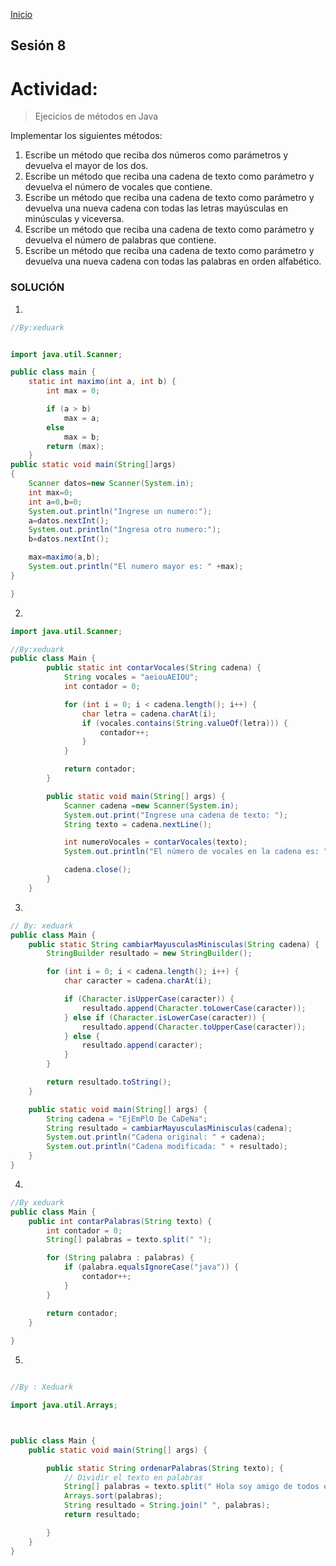 <!-- No borrar o modificar -->
[Inicio](./index.md)

## Sesión 8 


# Actividad: 
>Ejecicios de métodos en Java

Implementar los siguientes métodos:

1. Escribe un método que reciba dos números como parámetros y devuelva el mayor de los dos.
2. Escribe un método que reciba una cadena de texto como parámetro y devuelva el número de vocales que contiene.
3. Escribe un método que reciba una cadena de texto como parámetro y devuelva una nueva cadena con todas las letras mayúsculas en minúsculas y viceversa.
4. Escribe un método que reciba una cadena de texto como parámetro y devuelva el número de palabras que contiene.
5. Escribe un método que reciba una cadena de texto como parámetro y devuelva una nueva cadena con todas las palabras en orden alfabético.

### SOLUCIÓN

1.


```java
//By:xeduark


import java.util.Scanner;

public class main {
    static int maximo(int a, int b) {
        int max = 0;

        if (a > b)
            max = a;
        else
            max = b;
        return (max);
    }
public static void main(String[]args)
{
    Scanner datos=new Scanner(System.in);
    int max=0;
    int a=0,b=0;
    System.out.println("Ingrese un numero:");
    a=datos.nextInt();
    System.out.println("Ingresa otro numero:");
    b=datos.nextInt();

    max=maximo(a,b);
    System.out.println("El numero mayor es: " +max);
}

}

```

2. 


```java
import java.util.Scanner;

//By:xeduark
public class Main {
        public static int contarVocales(String cadena) {
            String vocales = "aeiouAEIOU";
            int contador = 0;

            for (int i = 0; i < cadena.length(); i++) {
                char letra = cadena.charAt(i);
                if (vocales.contains(String.valueOf(letra))) {
                    contador++;
                }
            }

            return contador;
        }

        public static void main(String[] args) {
            Scanner cadena =new Scanner(System.in);
            System.out.print("Ingrese una cadena de texto: ");
            String texto = cadena.nextLine();

            int numeroVocales = contarVocales(texto);
            System.out.println("El número de vocales en la cadena es: " + numeroVocales);

            cadena.close();
        }
    }
```
3. 

```java
// By: xeduark
public class Main {
    public static String cambiarMayusculasMinisculas(String cadena) {
        StringBuilder resultado = new StringBuilder();

        for (int i = 0; i < cadena.length(); i++) {
            char caracter = cadena.charAt(i);

            if (Character.isUpperCase(caracter)) {
                resultado.append(Character.toLowerCase(caracter));
            } else if (Character.isLowerCase(caracter)) {
                resultado.append(Character.toUpperCase(caracter));
            } else {
                resultado.append(caracter);
            }
        }

        return resultado.toString();
    }

    public static void main(String[] args) {
        String cadena = "EjEmPlO De CaDeNa";
        String resultado = cambiarMayusculasMinisculas(cadena);
        System.out.println("Cadena original: " + cadena);
        System.out.println("Cadena modificada: " + resultado);
    }
}
```

4. 


```java
//By xeduark
public class Main {
    public int contarPalabras(String texto) {
        int contador = 0;
        String[] palabras = texto.split(" ");

        for (String palabra : palabras) {
            if (palabra.equalsIgnoreCase("java")) {
                contador++;
            }
        }

        return contador;
    }
   
}
```
5.


```java

//By : Xeduark

import java.util.Arrays;



public class Main {
    public static void main(String[] args) {

        public static String ordenarPalabras(String texto); {
            // Dividir el texto en palabras
            String[] palabras = texto.split(" Hola soy amigo de todos en el Cesde");
            Arrays.sort(palabras);
            String resultado = String.join(" ", palabras);
            return resultado;

        }
    }
}

```






